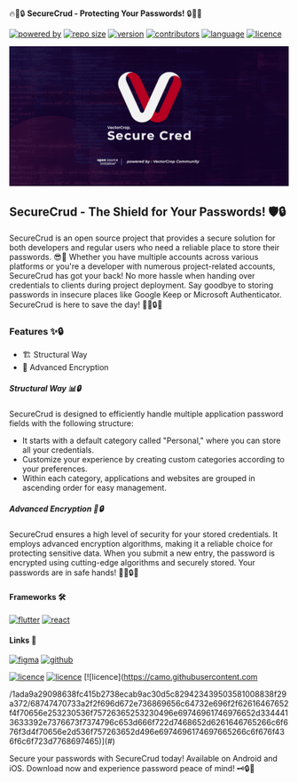 🔥🚀🔒 **SecureCrud - Protecting Your Passwords!** 🔒🚀🔥

[![powered by](https://img.shields.io/badge/powered_by-VectorCrop_Community-red)](#)
[![repo size](https://img.shields.io/github/repo-size/VectorCropCommunity/SecureCred)](#)
[![version](https://img.shields.io/github/v/tag/VectorCropCommunity/SecureCred)](#)
[![contributors](https://img.shields.io/github/contributors/VectorCropCommunity/SecureCred)](#)
[![language](https://img.shields.io/github/languages/top/VectorCropCommunity/SecureCred)](#)
[![licence](https://img.shields.io/github/license/VectorCropCommunity/SecureCred)](#)

![open](.github/media/social.png)

## SecureCrud - The Shield for Your Passwords! 🛡️🔒

SecureCrud is an open source project that provides a secure solution for both developers and regular users who need a reliable place to store their passwords. 😎🔐 Whether you have multiple accounts across various platforms or you're a developer with numerous project-related accounts, SecureCrud has got your back! No more hassle when handing over credentials to clients during project deployment. Say goodbye to storing passwords in insecure places like Google Keep or Microsoft Authenticator. SecureCrud is here to save the day! 🦸‍♂️🔒💪

### Features ✨🔒

- 🏗️ Structural Way
- 🔐 Advanced Encryption

##### Structural Way 📊🔒

SecureCrud is designed to efficiently handle multiple application password fields with the following structure:

- It starts with a default category called "Personal," where you can store all your credentials.
- Customize your experience by creating custom categories according to your preferences.
- Within each category, applications and websites are grouped in ascending order for easy management.

##### Advanced Encryption 🔐🔒

SecureCrud ensures a high level of security for your stored credentials. It employs advanced encryption algorithms, making it a reliable choice for protecting sensitive data. When you submit a new entry, the password is encrypted using cutting-edge algorithms and securely stored. Your passwords are in safe hands! 💂‍♂️🔒🔐

#### Frameworks 🛠️

[![flutter](https://img.shields.io/badge/Flutter-02569B?style=for-the-badge&logo=flutter&logoColor=white)](#)
[![react](https://img.shields.io/badge/React_Native-20232A?style=for-the-badge&logo=react&logoColor=61DAFB)](#)

#### Links 🔗

[![figma](https://skillicons.dev/icons?i=figma)](https://www.figma.com/file/I10VRUqyXnNIwdVxrLTSjT/SecureCred-UI?type=design&node-id=0-1&t=tEyDPLQzOh5zBsgD-0)
[![github](https://skillicons.dev/icons?i=github)](https://github.com/VectorCropCommunity/SecureCred)

[![licence](https://img.shields.io/badge/Android-3DDC84?style=for-the-badge&logo=android&logoColor=white)](#)
[![licence](https://img.shields.io/badge/iOS-000000?style=for-the-badge&logo=ios&logoColor=white)](#)
[![licence](https://camo.githubusercontent.com

/1ada9a29098638fc415b2738ecab9ac30d5c829423439503581008838f29a372/68747470733a2f2f696d672e736869656c64732e696f2f62616467652f4f70656e253230536f75726365253230496e69746961746976652d3344413633392e7376673f7374796c653d666f722d7468652d6261646765266c6f676f3d4f70656e2d536f757263652d496e6974696174697665266c6f676f436f6c6f723d7768697465)](#)

Secure your passwords with SecureCrud today! Available on Android and iOS. Download now and experience password peace of mind! 🗝️🔒📲
